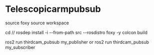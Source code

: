 # Telescopicarmpubsub

source foxy
source workspace

cd /<workspace>/
rosdep install -i --from-path src --rosdistro foxy -y
colcon build

ros2 run thirdcam_pubsub my_publisher
or 
ros2 run thirdcam_pubsub my_subscriber
